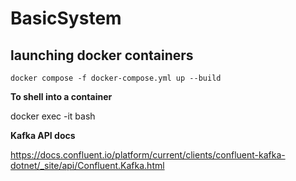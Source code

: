 # BasicSystem

## launching docker containers

`docker compose -f docker-compose.yml up --build`

**To shell into a container**

docker exec -it <container> bash

**Kafka API docs**

https://docs.confluent.io/platform/current/clients/confluent-kafka-dotnet/_site/api/Confluent.Kafka.html



